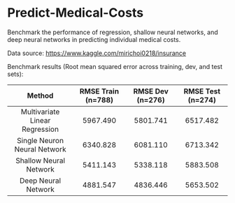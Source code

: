# Predict-Medical-Costs
Benchmark the performance of regression, shallow neural networks, and deep neural networks in predicting individual medical costs.

Data source: https://www.kaggle.com/mirichoi0218/insurance

Benchmark results (Root mean squared error across training, dev, and test sets): 

Method | RMSE Train (n=788) | RMSE Dev (n=276) | RMSE Test (n=274)
:---: | :---: | :---: | :---:
Multivariate Linear Regression  | 5967.490 | 5801.741 | 6517.482
Single Neuron Neural Network  | 6340.828 | 6081.110  | 6713.342
Shallow Neural Network  | 5411.143 | 5338.118 | 5883.508
Deep Neural Network  | 4881.547 | 4836.446 | 5653.502

